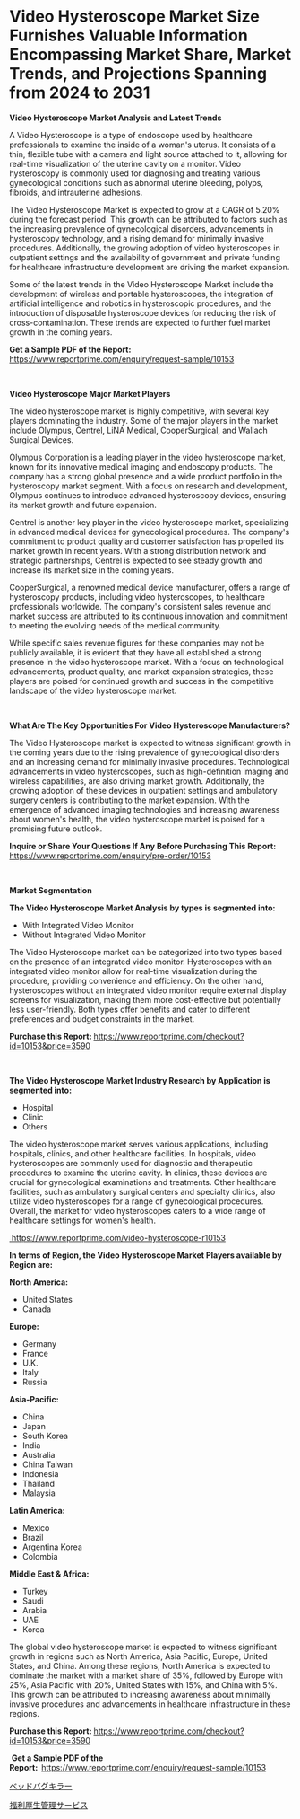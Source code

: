<p><h1>Video Hysteroscope Market Size Furnishes Valuable Information Encompassing Market Share, Market Trends, and Projections Spanning from 2024 to 2031</h1></p><p><strong>Video Hysteroscope Market Analysis and Latest Trends</strong></p>
<p><p>A Video Hysteroscope is a type of endoscope used by healthcare professionals to examine the inside of a woman's uterus. It consists of a thin, flexible tube with a camera and light source attached to it, allowing for real-time visualization of the uterine cavity on a monitor. Video hysteroscopy is commonly used for diagnosing and treating various gynecological conditions such as abnormal uterine bleeding, polyps, fibroids, and intrauterine adhesions.</p><p>The Video Hysteroscope Market is expected to grow at a CAGR of 5.20% during the forecast period. This growth can be attributed to factors such as the increasing prevalence of gynecological disorders, advancements in hysteroscopy technology, and a rising demand for minimally invasive procedures. Additionally, the growing adoption of video hysteroscopes in outpatient settings and the availability of government and private funding for healthcare infrastructure development are driving the market expansion.</p><p>Some of the latest trends in the Video Hysteroscope Market include the development of wireless and portable hysteroscopes, the integration of artificial intelligence and robotics in hysteroscopic procedures, and the introduction of disposable hysteroscope devices for reducing the risk of cross-contamination. These trends are expected to further fuel market growth in the coming years.</p></p>
<p><strong>Get a Sample PDF of the Report:&nbsp;</strong> <a href="https://www.reportprime.com/enquiry/request-sample/10153">https://www.reportprime.com/enquiry/request-sample/10153</a></p>
<p>&nbsp;</p>
<p><strong>Video Hysteroscope Major Market Players</strong></p>
<p><p>The video hysteroscope market is highly competitive, with several key players dominating the industry. Some of the major players in the market include Olympus, Centrel, LiNA Medical, CooperSurgical, and Wallach Surgical Devices.</p><p>Olympus Corporation is a leading player in the video hysteroscope market, known for its innovative medical imaging and endoscopy products. The company has a strong global presence and a wide product portfolio in the hysteroscopy market segment. With a focus on research and development, Olympus continues to introduce advanced hysteroscopy devices, ensuring its market growth and future expansion.</p><p>Centrel is another key player in the video hysteroscope market, specializing in advanced medical devices for gynecological procedures. The company's commitment to product quality and customer satisfaction has propelled its market growth in recent years. With a strong distribution network and strategic partnerships, Centrel is expected to see steady growth and increase its market size in the coming years.</p><p>CooperSurgical, a renowned medical device manufacturer, offers a range of hysteroscopy products, including video hysteroscopes, to healthcare professionals worldwide. The company's consistent sales revenue and market success are attributed to its continuous innovation and commitment to meeting the evolving needs of the medical community.</p><p>While specific sales revenue figures for these companies may not be publicly available, it is evident that they have all established a strong presence in the video hysteroscope market. With a focus on technological advancements, product quality, and market expansion strategies, these players are poised for continued growth and success in the competitive landscape of the video hysteroscope market.</p></p>
<p>&nbsp;</p>
<p><strong>What Are The Key Opportunities For Video Hysteroscope Manufacturers?</strong></p>
<p><p>The Video Hysteroscope market is expected to witness significant growth in the coming years due to the rising prevalence of gynecological disorders and an increasing demand for minimally invasive procedures. Technological advancements in video hysteroscopes, such as high-definition imaging and wireless capabilities, are also driving market growth. Additionally, the growing adoption of these devices in outpatient settings and ambulatory surgery centers is contributing to the market expansion. With the emergence of advanced imaging technologies and increasing awareness about women's health, the video hysteroscope market is poised for a promising future outlook.</p></p>
<p><strong>Inquire or Share Your Questions If Any Before Purchasing This Report:</strong> <a href="https://www.reportprime.com/enquiry/pre-order/10153">https://www.reportprime.com/enquiry/pre-order/10153</a></p>
<p>&nbsp;</p>
<p><strong>Market Segmentation</strong></p>
<p><strong>The Video Hysteroscope Market Analysis by types is segmented into:</strong></p>
<p><ul><li>With Integrated Video Monitor</li><li>Without Integrated Video Monitor</li></ul></p>
<p><p>The Video Hysteroscope market can be categorized into two types based on the presence of an integrated video monitor. Hysteroscopes with an integrated video monitor allow for real-time visualization during the procedure, providing convenience and efficiency. On the other hand, hysteroscopes without an integrated video monitor require external display screens for visualization, making them more cost-effective but potentially less user-friendly. Both types offer benefits and cater to different preferences and budget constraints in the market.</p></p>
<p><strong>Purchase this Report:&nbsp;</strong><a href="https://www.reportprime.com/checkout?id=10153&price=3590">https://www.reportprime.com/checkout?id=10153&price=3590</a></p>
<p>&nbsp;</p>
<p><strong>The Video Hysteroscope Market Industry Research by Application is segmented into:</strong></p>
<p><ul><li>Hospital</li><li>Clinic</li><li>Others</li></ul></p>
<p><p>The video hysteroscope market serves various applications, including hospitals, clinics, and other healthcare facilities. In hospitals, video hysteroscopes are commonly used for diagnostic and therapeutic procedures to examine the uterine cavity. In clinics, these devices are crucial for gynecological examinations and treatments. Other healthcare facilities, such as ambulatory surgical centers and specialty clinics, also utilize video hysteroscopes for a range of gynecological procedures. Overall, the market for video hysteroscopes caters to a wide range of healthcare settings for women's health.</p></p>
<p><a href="https://www.reportprime.com/video-hysteroscope-r10153">&nbsp;https://www.reportprime.com/video-hysteroscope-r10153</a></p>
<p><strong>In terms of Region, the Video Hysteroscope Market Players available by Region are:</strong></p>
<p>
    <p> <strong> North America: </strong>
        <ul>
            <li>United States</li>
            <li>Canada</li>
        </ul>
        </p> 
    <p> <strong> Europe: </strong>
        <ul>
            <li>Germany</li>
            <li>France</li>
            <li>U.K.</li>
            <li>Italy</li>
            <li>Russia</li>
        </ul>
        </p> 
    <p> <strong> Asia-Pacific: </strong>
        <ul>
            <li>China</li>
            <li>Japan</li>
            <li>South Korea</li>
            <li>India</li>
            <li>Australia</li>
            <li>China Taiwan</li>
            <li>Indonesia</li>
            <li>Thailand</li>
            <li>Malaysia</li>
        </ul>
        </p> 
    <p> <strong> Latin America: </strong>
        <ul>
            <li>Mexico</li>
            <li>Brazil</li>
            <li>Argentina Korea</li>
            <li>Colombia</li>
        </ul>
        </p> 
    <p> <strong> Middle East & Africa: </strong>
        <ul>
            <li>Turkey</li>
            <li>Saudi</li>
            <li>Arabia</li>
            <li>UAE</li>
            <li>Korea</li>
        </ul>
    </p>
    </p>
<p><p>The global video hysteroscope market is expected to witness significant growth in regions such as North America, Asia Pacific, Europe, United States, and China. Among these regions, North America is expected to dominate the market with a market share of 35%, followed by Europe with 25%, Asia Pacific with 20%, United States with 15%, and China with 5%. This growth can be attributed to increasing awareness about minimally invasive procedures and advancements in healthcare infrastructure in these regions.</p></p>
<p><strong>Purchase this Report: </strong><a href="https://www.reportprime.com/checkout?id=10153&price=3590">https://www.reportprime.com/checkout?id=10153&price=3590</a></p>
<p>&nbsp;<strong>Get a Sample PDF of the Report:&nbsp;&nbsp;</strong><a href="https://www.reportprime.com/enquiry/request-sample/10153">https://www.reportprime.com/enquiry/request-sample/10153</a></p>
<p><strong></strong></p>
<p><p><a href="https://github.com/mares423/Market-Research-Report-List-1/blob/main/673837979248.md">ベッドバグキラー</a></p><p><a href="https://github.com/FredaJerde/Market-Research-Report-List-1/blob/main/263869279249.md">福利厚生管理サービス</a></p></p>